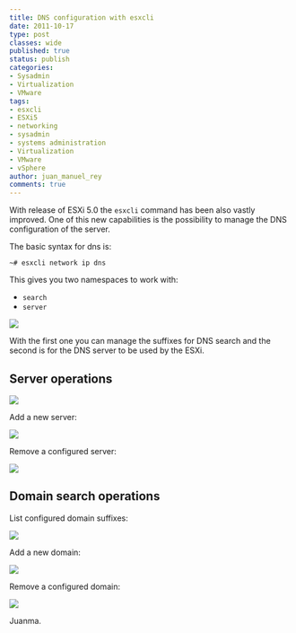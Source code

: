 ```yaml
---
title: DNS configuration with esxcli
date: 2011-10-17
type: post
classes: wide
published: true
status: publish
categories:
- Sysadmin
- Virtualization
- VMware
tags:
- esxcli
- ESXi5
- networking
- sysadmin
- systems administration
- Virtualization
- VMware
- vSphere
author: juan_manuel_rey
comments: true
---
```


With release of ESXi 5.0 the `esxcli` command has been also vastly improved. One of this new capabilities is the possibility to manage the DNS configuration of the server.

The basic syntax for dns is:

```
~# esxcli network ip dns
```

This gives you two namespaces to work with:

- `search`
- `server`

[![](/assets/images/esxcli_dns1.png)]({{site.url}}/assets/images/esxcli_dns1.png)

With the first one you can manage the suffixes for DNS search and the second is for the DNS server to be used by the ESXi.

## Server operations

[![](/assets/images/image.png)]({{site.url}}/assets/images/image.png)

Add a new server:

[![](/assets/images/image1.png)]({{site.url}}/assets/images/image1.png)

Remove a configured server:

[![](/assets/images/image2.png)]({{site.url}}/assets/images/image2.png)

## Domain search operations

List configured domain suffixes:

[![](/assets/images/image3.png)]({{site.url}}/assets/images/image3.png)

Add a new domain:

[![](/assets/images/image4.png)]({{site.url}}/assets/images/image4.png)

Remove a configured domain:

[![](/assets/images/image5.png)]({{site.url}}/assets/images/image5.png)

Juanma.
